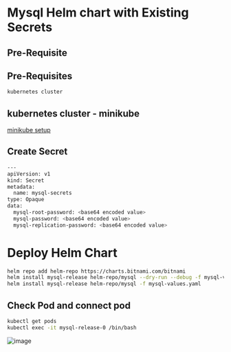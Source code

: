# Mysql Helm chart with Existing Secrets

## Pre-Requisite

## Pre-Requisites

```bash
kubernetes cluster
```

## kubernetes cluster - minikube
[minikube setup](https://github.com/Naresh240/kubernetes/blob/main/minikube-setup/README.md)

## Create Secret

```bash
---
apiVersion: v1
kind: Secret
metadata:
  name: mysql-secrets
type: Opaque
data: 
  mysql-root-password: <base64 encoded value>
  mysql-password: <base64 encoded value>
  mysql-replication-password: <base64 encoded value>
```

# Deploy Helm Chart 

```bash
helm repo add helm-repo https://charts.bitnami.com/bitnami
helm install mysql-release helm-repo/mysql --dry-run --debug -f mysql-values.yaml
helm install mysql-release helm-repo/mysql -f mysql-values.yaml
```

## Check Pod and connect pod

```bash
kubectl get pods
kubectl exec -it mysql-release-0 /bin/bash
```

![image](https://user-images.githubusercontent.com/58024415/209756648-ed94fd0b-a0be-4770-b892-47dbd4cb4321.png)
